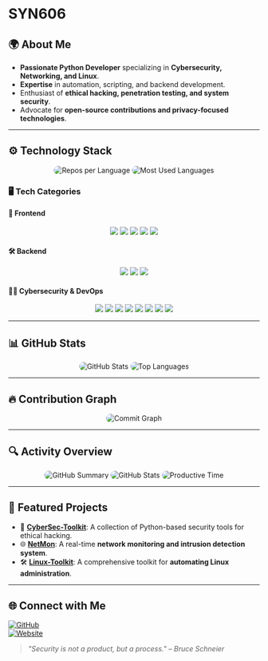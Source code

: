 # SYN606 


## 🌍 About Me  

- **Passionate Python Developer** specializing in **Cybersecurity, Networking, and Linux**.  
- **Expertise** in automation, scripting, and backend development.  
- Enthusiast of **ethical hacking, penetration testing, and system security**.  
- Advocate for **open-source contributions and privacy-focused technologies**.  

---

## ⚙️ Technology Stack  

<p align="center">
  <img src="https://github-profile-summary-cards.vercel.app/api/cards/repos-per-language?username=SYN606&theme=tokyonight" alt="Repos per Language" style="border-radius: 15px;">
  <img src="https://github-profile-summary-cards.vercel.app/api/cards/most-commit-language?username=SYN606&theme=tokyonight" alt="Most Used Languages" style="border-radius: 15px;">
</p>

### 🖥️ Tech Categories

#### 🚀 Frontend
<p align="center">
  <img src="https://img.shields.io/badge/HTML5-E34F26?style=for-the-badge&logo=html5&logoColor=white">
  <img src="https://img.shields.io/badge/CSS3-1572B6?style=for-the-badge&logo=css3&logoColor=white">
  <img src="https://img.shields.io/badge/JavaScript-F7DF1E?style=for-the-badge&logo=javascript&logoColor=black">
  <img src="https://img.shields.io/badge/React-61DAFB?style=for-the-badge&logo=react&logoColor=black">
  <img src="https://img.shields.io/badge/Bun-000000?style=for-the-badge&logo=bun&logoColor=white">
</p>

#### 🛠 Backend
<p align="center">
  <img src="https://img.shields.io/badge/Python-3776AB?style=for-the-badge&logo=python&logoColor=white">
  <img src="https://img.shields.io/badge/Django-092E20?style=for-the-badge&logo=django&logoColor=white">
  <img src="https://img.shields.io/badge/Go-00ADD8?style=for-the-badge&logo=go&logoColor=white">
</p>

#### 🏴‍☠️ Cybersecurity & DevOps
<p align="center">
  <img src="https://img.shields.io/badge/Linux-FCC624?style=for-the-badge&logo=linux&logoColor=black">
  <img src="https://img.shields.io/badge/Arch%20Linux-1793D1?style=for-the-badge&logo=arch-linux&logoColor=white">
  <img src="https://img.shields.io/badge/Git-F05032?style=for-the-badge&logo=git&logoColor=white">
  <img src="https://img.shields.io/badge/Docker-2496ED?style=for-the-badge&logo=docker&logoColor=white">
  <img src="https://img.shields.io/badge/Podman-892CA0?style=for-the-badge&logo=podman&logoColor=white">
  <img src="https://img.shields.io/badge/Bash-121011?style=for-the-badge&logo=gnu-bash&logoColor=white">
  <img src="https://img.shields.io/badge/Zsh-23A7B9?style=for-the-badge&logo=gnu-bash&logoColor=white">
  <img src="https://img.shields.io/badge/Fish-5E81AC?style=for-the-badge&logo=fish-shell&logoColor=white">
</p>

---

## 📊 GitHub Stats  

<p align="center">
  <img src="https://github-readme-stats.vercel.app/api?username=SYN606&show_icons=true&theme=tokyonight&hide_border=true&card_width=300" alt="GitHub Stats" style="border-radius: 15px;">
  <img src="https://github-readme-stats.vercel.app/api/top-langs/?username=SYN606&layout=compact&theme=tokyonight&hide_border=true&card_width=300" alt="Top Languages" style="border-radius: 15px;">
</p>

---

## 🔥 Contribution Graph  

<p align="center">
  <img src="https://github-readme-activity-graph.vercel.app/graph?username=SYN606&theme=tokyo-night&hide_border=true" alt="Commit Graph" style="border-radius: 15px;">
</p>

---

## 🔍 Activity Overview  

<p align="center">
  <img src="https://github-profile-summary-cards.vercel.app/api/cards/profile-details?username=SYN606&theme=tokyonight" alt="GitHub Summary" style="border-radius: 15px;">
  <img src="https://github-profile-summary-cards.vercel.app/api/cards/stats?username=SYN606&theme=tokyonight" alt="GitHub Stats" style="border-radius: 15px;">
  <img src="https://github-profile-summary-cards.vercel.app/api/cards/productive-time?username=SYN606&theme=tokyonight&utcOffset=8" alt="Productive Time" style="border-radius: 15px;">
</p>

---

## 🚀 Featured Projects  

- 🔐 [**CyberSec-Toolkit**](https://github.com/SYN606/CyberSec-Toolkit): A collection of Python-based security tools for ethical hacking.  
- 🌐 [**NetMon**](https://github.com/SYN606/NetMon): A real-time **network monitoring and intrusion detection system**.  
- 🛠️ [**Linux-Toolkit**](https://github.com/SYN606/Linux-Toolkit): A comprehensive toolkit for **automating Linux administration**.  

---

## 🌐 Connect with Me  

[![GitHub](https://img.shields.io/badge/GitHub-SYN606-181717?style=for-the-badge&logo=github)](https://github.com/SYN606)  
[![Website](https://img.shields.io/badge/Website-Syn606-blue?style=for-the-badge)](https://syn606.vercel.app)  

> _"Security is not a product, but a process." – Bruce Schneier_
